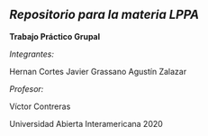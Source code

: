 ## ***Repositorio para la materia LPPA***
**Trabajo Práctico Grupal**

*Integrantes:*

Hernan Cortes
Javier Grassano
Agustín Zalazar

*Profesor:*

Víctor Contreras

Universidad Abierta Interamericana
2020
